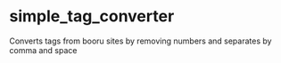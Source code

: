 # simple_tag_converter
Converts tags from booru sites by removing numbers and separates by comma and space
